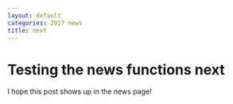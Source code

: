 ```yaml
---
layout: default
categories: 2017 news
title: next
---
```


# Testing the news functions next

I hope this post shows up in the news page!